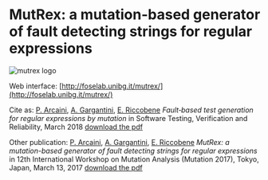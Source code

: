 # MutRex: a mutation-based generator of fault detecting strings for regular expressions

![mutrex logo](https://raw.githubusercontent.com/fmselab/mutrex/master/mutrexweb/WebContent/icon/mutrex_mid.png)

Web interface: [http://foselab.unibg.it/mutrex/](http://foselab.unibg.it/mutrex/)

Cite as:
[P. Arcaini](http://group-mmm.org/~arcaini/), [A. Gargantini](http://cs.unibg.it/gargantini/), [E. Riccobene](https://homes.di.unimi.it/riccobene/)
*Fault‐based test generation for regular expressions by mutation*
in Software Testing, Verification and Reliability, March 2018
[download the pdf](https://cs.unibg.it/gargantini/research/papers/mutrexSIstvr2017.pdf)

Other publication:
[P. Arcaini](http://group-mmm.org/~arcaini/), [A. Gargantini](http://cs.unibg.it/gargantini/), [E. Riccobene](https://homes.di.unimi.it/riccobene/)
*MutRex: a mutation-based generator of fault detecting strings for regular expressions*
in 12th International Workshop on Mutation Analysis (Mutation 2017), Tokyo, Japan, March 13, 2017
[download the pdf](http://cs.unibg.it/gargantini/research/papers/mutrex_mutation17.pdf)

